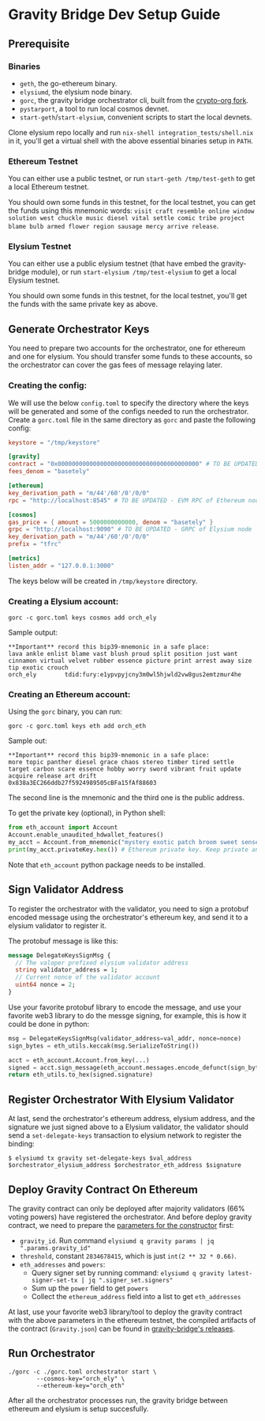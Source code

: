 # Gravity Bridge Dev Setup Guide

## Prerequisite

### Binaries

- `geth`, the go-ethereum binary.
- `elysiumd`, the elysium node binary.
- `gorc`, the gravity bridge orchestrator cli, built from the [crypto-org fork](https://github.com/crypto-org-chain/gravity-bridge/tree/v2.0.0-elysium/orchestrator/gorc).
- `pystarport`, a tool to run local cosmos devnet.
- `start-geth`/`start-elysium`, convenient scripts to start the local devnets.

Clone elysium repo locally and run `nix-shell integration_tests/shell.nix` in it, you'll get a virtual shell with the
above essential binaries setup in `PATH`.

### Ethereum Testnet

You can either use a public testnet, or run `start-geth /tmp/test-geth` to get a local Ethereum testnet.

You should own some funds in this testnet, for the local testnet, you can get the funds using this mnemonic words:
`visit craft resemble online window solution west chuckle music diesel vital settle comic tribe project blame bulb armed
flower region sausage mercy arrive release`.

### Elysium Testnet

You can either use a public elysium testnet (that have embed the gravity-bridge module), or run `start-elysium
/tmp/test-elysium` to get a local Elysium testnet.

You should own some funds in this testnet, for the local testnet, you'll get the funds with the same private key as
above.

## Generate Orchestrator Keys


You need to prepare two accounts for the orchestrator, one for ethereum and one for elysium. You should transfer some funds to these accounts, so the orchestrator can cover the gas fees of message relaying later.

### Creating the config:

We will use the below `config.toml` to specify the directory where the keys will be generated and some of the configs needed to run the orchestrator. Create a `gorc.toml` file in the same directory as `gorc` and paste the following config:


```toml
keystore = "/tmp/keystore"

[gravity]
contract = "0x0000000000000000000000000000000000000000" # TO BE UPDATED - gravity contract address on Ethereum network
fees_denom = "basetely"

[ethereum]
key_derivation_path = "m/44'/60'/0'/0/0"
rpc = "http://localhost:8545" # TO BE UPDATED - EVM RPC of Ethereum node

[cosmos]
gas_price = { amount = 5000000000000, denom = "basetely" }
grpc = "http://localhost:9090" # TO BE UPDATED - GRPC of Elysium node
key_derivation_path = "m/44'/60'/0'/0/0"
prefix = "tfrc"

[metrics]
listen_addr = "127.0.0.1:3000"
```

The keys below will be created in `/tmp/keystore` directory.


### Creating a Elysium account:

```shell
gorc -c gorc.toml keys cosmos add orch_ely
```

Sample output:
```
**Important** record this bip39-mnemonic in a safe place:
lava ankle enlist blame vast blush proud split position just want cinnamon virtual velvet rubber essence picture print arrest away size tip exotic crouch
orch_ely        tdid:fury:e1ypvpyjcny3m0wl5hjwld2vw8gus2emtzmur4he
```

### Creating an Ethereum account:

Using the `gorc` binary, you can run:

```shell
gorc -c gorc.toml keys eth add orch_eth
```

Sample out:
```
**Important** record this bip39-mnemonic in a safe place:
more topic panther diesel grace chaos stereo timber tired settle target carbon scare essence hobby worry sword vibrant fruit update acquire release art drift
0x838a3EC266ddb27f5924989505cBFa15fAf88603
```
The second line is the mnemonic and the third one is the public address.

To get the private key (optional), in Python shell:

```python
from eth_account import Account
Account.enable_unaudited_hdwallet_features()
my_acct = Account.from_mnemonic("mystery exotic patch broom sweet sense grocery carpet assist oxygen fault peanut muffin hole popular excite apart fetch lens palace soccer paddle gaze focus") # please use your own mnemnoic
print(my_acct.privateKey.hex()) # Ethereum private key. Keep private and secure e.g. '0xe9580d74831b9611c9680ecde4ea016dee55643fe86901708bafd90a8ef716b6'
```
Note that `eth_account` python package needs to be installed.

## Sign Validator Address

To register the orchestrator with the validator, you need to sign a protobuf encoded message using the orchestrator's
ethereum key, and send it to a elysium validator to register it.

The protobuf message is like this:

```protobuf
message DelegateKeysSignMsg {
  // The valoper prefixed elysium validator address
  string validator_address = 1;
  // Current nonce of the validator account
  uint64 nonce = 2;
}
```

Use your favorite protobuf library to encode the message, and use your favorite web3 library to do the messge signing,
for example, this is how it could be done in python:

```python
msg = DelegateKeysSignMsg(validator_address=val_addr, nonce=nonce)
sign_bytes = eth_utils.keccak(msg.SerializeToString())

acct = eth_account.Account.from_key(...)
signed = acct.sign_message(eth_account.messages.encode_defunct(sign_bytes))
return eth_utils.to_hex(signed.signature)
```

## Register Orchestrator With Elysium Validator

At last, send the orchestrator's ethereum address, elysium address, and the signature we just signed above to a Elysium
validator, the validator should send a `set-delegate-keys` transaction to elysium network to register the binding:

```shell
$ elysiumd tx gravity set-delegate-keys $val_address $orchestrator_elysium_address $orchestrator_eth_address $signature
```

## Deploy Gravity Contract On Ethereum

The gravity contract can only be deployed after majority validators (66% voting powers) have registered the
orchestrator. And before deploy gravity contract, we need to prepare the [parameters for the
constructor](https://github.com/PeggyJV/gravity-bridge/blob/cfd55296dfb981dd7a18cefa2da9e21410fa0403/solidity/contracts/Gravity.sol#L561)
first:

- `gravity_id`. Run command `elysiumd q gravity params | jq ".params.gravity_id"`
- `threshold`, constant `2834678415`, which is just `int(2 ** 32 * 0.66)`.
- `eth_addresses` and `powers`:
  - Query signer set by running command: `elysiumd q gravity latest-signer-set-tx | jq ".signer_set.signers"`
  - Sum up the `power` field to get `powers`
  - Collect the `ethereum_address` field into a list to get `eth_addresses`

At last, use your favorite web3 library/tool to deploy the gravity contract with the above parameters in the ethereum
testnet, the compiled artifacts of the contract (`Gravity.json`) can be found in [gravity-bridge's
releases](https://github.com/PeggyJV/gravity-bridge/releases).

## Run Orchestrator

```shell
./gorc -c ./gorc.toml orchestrator start \
		--cosmos-key="orch_ely" \
		--ethereum-key="orch_eth"
```

After all the orchestrator processes run, the gravity bridge between ethereum and elysium is setup succesfully.

